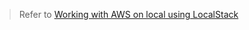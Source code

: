 > Refer to [Working with AWS on local using LocalStack](https://mflash.dev/post/2021/11/16/working-with-aws-on-local-using-localstack/)

